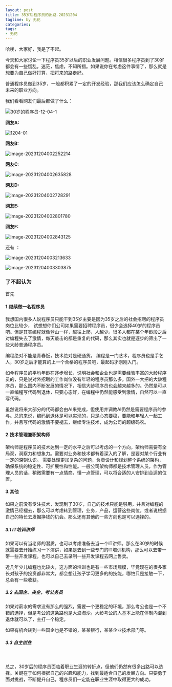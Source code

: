 ```yaml
---
layout: post
title: 35岁后程序员的出路-20231204
tagline: by 无花
categories: 
tags:
- 无花
---
```


哈喽，大家好，我是了不起。

今天和大家讨论一下程序员35岁以后的职业发展问题。相信很多程序员到了30岁都会有一些慌乱，迷茫，焦虑，不知所措。如果说你在考虑这件事情了，那么就是想要为自己做好打算，把将来的路走好。

<!--more-->

普通程序员做到35岁，一般都积累了一定的开发经验，那我们应该怎么确定自己未来的职业方向。

我们看看网友们最后都做了什么：

![30岁的程序员-12-04-1](http://www.javanorth.cn/assets/images/2023/Flowerless/30岁的程序员-12-04-1.png)

**网友A:**

![1204-01](http://www.javanorth.cn/assets/images/2023/Flowerless/12/1204-01.png)



**网友B:**



![image-20231204002252214](http://www.javanorth.cn/assets/images/2023/Flowerless/12/1204-02.png)



**网友C**:

![image-20231204002635828](http://www.javanorth.cn/assets/images/2023/Flowerless/12\1204-03.png)



**网友D:**

![image-20231204002728291](http://www.javanorth.cn/assets/images/2023/Flowerless/12/1204-05.png)



**网友E:**

![image-20231204002801780](http://www.javanorth.cn/assets/images/2023/Flowerless/12/1204-06.png)



**网友F:**

![image-20231204002843125](http://www.javanorth.cn/assets/images/2023/Flowerless/12/1204-07.png)



还有 ： 

![image-20231204003213633](http://www.javanorth.cn/assets/images/2023/Flowerless/12/1204-08.png)

![image-20231204003303875](http://www.javanorth.cn/assets/images/2023/Flowerless/12/1204-09.png)



### 了不起认为

首先

#### 1.继续做一名程序员

   我想国内很多人说程序员只能干到35岁主要是因为35岁之后的社会招聘的程序员岗位比较少， 试想想你们公司如果需要招聘程序员，很少会选择40岁的程序员吧。但是其实编程就像登山一样，越往上爬，人越少。很多人都在某个年龄段之后对编程失去了激情，每天敲击的都是重复的代码，那么其实也就是逐步的筛出了一些大龄普通程序员。

编程绝对不能是青春饭，技术绝对是硬通货。 编程是一门艺术，程序员也是手艺人，30岁之后才能算的上一个合格的程序员吧，最起码才刚刚入门。

如今程序员的平均年龄在逐步增长，说明社会和企业也是需要经验丰富的大龄程序员的，只是说对外招聘的工作岗位没有年轻的程序员那么多。国外一大把的大龄程序员，那么国内不断发展的情况下，相信大龄程序员也会越来越多的。仍然是可以一直编程写代码到退休，只要心态好，在编程中仍然能感受到激情，自然可以一直写代码。

虽然说将来大部分的代码都会由AI来完成，但使用并调教AI仍然是需要程序员的参与。总的来说，编码到退休是可以实现的，只是心态要稳，要能和年轻人一起工作，并且写代码的激情不要褪去，继续专注技术，成为公司的超级码农。

#### 2.技术管理兼职架构师

   架构师是程序员的技术达到一定的水平之后可以考虑的一个方向，架构师需要有全局观，洞察力和想象力。需要对业务和技术都有着深入的了解，是要对某个行业有一定的深刻认识。  需要处理更加复杂的问题，负责设计和规划整个系统的架构，确保系统的稳定性、可扩展性和性能。一般公司架构师都是技术管理人员，作为管理人员的话，稍微需要有一点情商，懂一点管理，可以将合适的人安排到合适的位置。

#### 3.其他 

如果之前没有专注技术，发现到了30岁，自己的技术只能是够用，并且对编程的激情已经褪去，那么可以考虑转到管理，业务，产品，运营这些岗位，或者说根据自己的特长去发掘挣钱的机会。那么还有其他的一些方向也是可以选择的。

#####  3.1 IT培训讲师

如果可以有当老师的潜质，也可以考虑准备去当一个IT讲师。那么在30岁的时候就需要去开始练习一下演讲，如果是去到一些专门的IT培训机构，那么可以去带一带一些开发课程。也可以自己去录制一些开发课程去网上售卖。

近几年少儿编程也比较火，这方面的培训也是有一些市场规模，毕竟现在的很多家长对孩子的投资都非常大，都会想让孩子学习更多的的技能，哪怕只是接触一下，总会有一些收获。

##### 3.2 去国企、央企，考公务员

如果对薪水的需求没有那么的强烈，需要一个更稳定的环境，那么考公也是一个不错的选择，但是考公的这条路也是大浪淘沙。大龄考公的人基本上能在体制内混到退休就可以了，主打一个稳定。

如果有机会转到一些国企也是不错的，某某银行，某某企业技术部门等。

##### 3.3 自主创业

​	



总之，30岁后的程序员面临着职业生涯的转折点，但他们仍然有很多出路可以选择。关键在于如何根据自己的兴趣和能力，找到最适合自己的发展方向。只要勇于面对挑战，不断提升自己，程序员们一定能在职业生涯中取得更大的成功。

